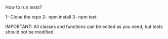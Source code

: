 How to run tests?

1- Clone the repo
2- npm install
3- npm test

IMPORTANT: All classes and functions can be edited as you need, but tests should not be modified.